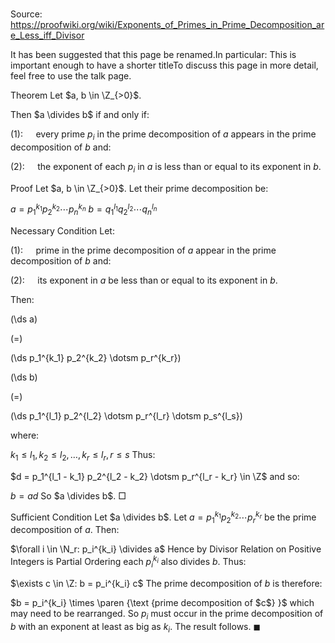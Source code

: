 # 

Source: https://proofwiki.org/wiki/Exponents_of_Primes_in_Prime_Decomposition_are_Less_iff_Divisor


It has been suggested that this page be renamed.In particular: This is important enough to have a shorter titleTo discuss this page in more detail, feel free to use the talk page.


Theorem
Let $a, b \in \Z_{>0}$.

Then $a \divides b$ if and only if:

$(1): \quad$ every prime $p_i$ in the prime decomposition of $a$ appears in the prime decomposition of $b$
and:

$(2): \quad$ the exponent of each $p_i$ in $a$ is less than or equal to its exponent in $b$.


Proof
Let $a, b \in \Z_{>0}$.
Let their prime decomposition be:

$a = p_1^{k_1} p_2^{k_2} \dotsm p_n^{k_n}$
$b = q_1^{l_1} q_2^{l_2} \dotsm q_n^{l_n}$


Necessary Condition
Let:

$(1): \quad$  prime in the prime decomposition of $a$ appear in the prime decomposition of $b$
and:

$(2): \quad$ its exponent in $a$ be less than or equal to its exponent in $b$.

Then:














\(\ds a\)

\(=\)







\(\ds p_1^{k_1} p_2^{k_2} \dotsm p_r^{k_r}\)




















\(\ds b\)

\(=\)







\(\ds p_1^{l_1} p_2^{l_2} \dotsm p_r^{l_r} \dotsm p_s^{l_s}\)









where:

$k_1 \le l_1, k_2 \le l_2, \dotsc, k_r \le l_r, r \le s$
Thus:

$d = p_1^{l_1 - k_1} p_2^{l_2 - k_2} \dotsm p_r^{l_r - k_r} \in \Z$
and so:

$b = a d$
So $a \divides b$.
$\Box$


Sufficient Condition
Let $a \divides b$.
Let $a = p_1^{k_1} p_2^{k_2} \dotsm p_r^{k_r}$ be the prime decomposition of $a$.
Then:

$\forall i \in \N_r: p_i^{k_i} \divides a$
Hence by Divisor Relation on Positive Integers is Partial Ordering each $p_i^{k_i}$ also divides $b$.
Thus:

$\exists c \in \Z: b = p_i^{k_i} c$
The prime decomposition of $b$ is therefore:

$b = p_i^{k_i} \times \paren {\text {prime decomposition of $c$} }$
which may need to be rearranged.
So $p_i$ must occur in the prime decomposition of $b$ with an exponent at least as big as $k_i$.
The result follows.
$\blacksquare$





